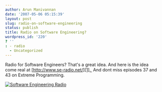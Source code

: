 ```yaml
---
author: Arun Manivannan
date: '2007-05-06 05:15:39'
layout: post
slug: radio-on-software-engineering
status: publish
title: Radio on Software Engineering?
wordpress_id: '220'
? ''
: - radio
  - Uncategorized
---
```


Radio for Software Engineers? That's a great idea. And here is the idea come
real at [http://www.se-radio.net/][1].  And dont miss episodes 37 and 43 on
Extreme Programming.

[![Software Engineering Radio][2]][3]

   [1]: http://www.se-radio.net/ (Software Engineering Radio)

   [2]: http://www.arunma.com/wp-content/uploads/2007/05/software-radio.JPG

   [3]: http://www.arunma.com/wp-content/uploads/2007/05/software-radio.JPG
(Software Engineering Radio)

